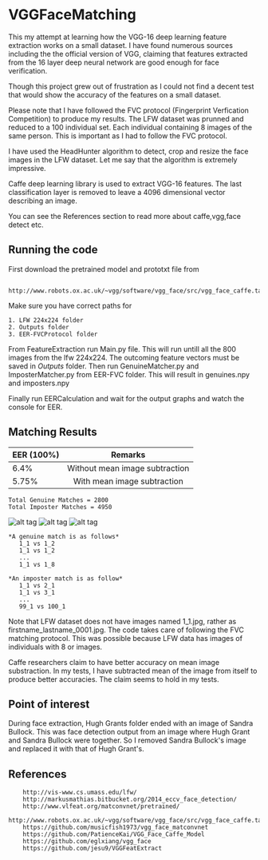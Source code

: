 # VGGFaceMatching

This my attempt at learning how the VGG-16 deep learning feature extraction works on a small dataset.
I have found numerous sources including the the official version of VGG, claiming that features extracted
from the 16 layer deep neural network are good enough for face verification.

Though this project grew out of frustration as I could not find a decent test that would show the accuracy of 
the features on a small dataset.

Please note that I have followed the FVC protocol (Fingerprint Verfication Competition) to produce my results.
The LFW dataset was prunned and reduced to a 100 individual set. Each individual containing 8 images of the same 
person. This is important as I had to follow the FVC protocol.

I have used the HeadHunter algorithm to detect, crop and resize the face images in the LFW dataset. Let me say
that the algorithm is extremely impressive.

Caffe deep learning library is used to extract VGG-16 features. The last classification layer is removed to
leave a 4096 dimensional vector describing an image.

You can see the References section to read more about caffe,vgg,face detect etc. 


## Running the code

First download the pretrained model and prototxt file from 
		
		http://www.robots.ox.ac.uk/~vgg/software/vgg_face/src/vgg_face_caffe.tar.gz
	
Make sure you have correct paths for

	1. LFW 224x224 folder
	2. Outputs folder
	3. EER-FVCProtocol folder
	
From FeatureExtraction run Main.py file. This will run untill all the 800 images from the lfw 224x224.
The outcoming feature vectors must be saved in *Outputs* folder. 
Then run GenuineMatcher.py and ImposterMatcher.py from EER-FVC folder.
This will result in genuines.npy and imposters.npy 

Finally run EERCalculation and wait for the output graphs and watch the console for EER.
	

## Matching Results

| EER (100%)	| Remarks
| ------------- |:------------------------------:|
| 6.4%      	| Without mean image subtraction |
| 5.75%         | With mean image subtraction    |

	Total Genuine Matches = 2800
	Total Imposter Matches = 4950

![alt tag](https://github.com/wajihullahbaig/VGGFaceMatching/blob/master/ScreenShots/genuin-imposter-distribution.jpg)
![alt tag](https://github.com/wajihullahbaig/VGGFaceMatching/blob/master/ScreenShots/threshold.jpg)
![alt tag](https://github.com/wajihullahbaig/VGGFaceMatching/blob/master/ScreenShots/roc.jpg)

	*A genuine match is as follows*
	   1_1 vs 1_2
	   1_1 vs 1_2
	   ...
	   1_1 vs 1_8
   
	*An imposter match is as follow*
	   1_1 vs 2_1
	   1_1 vs 3_1
	   ...
	   99_1 vs 100_1
   
Note that LFW dataset does not have images named 1_1.jpg, rather as firstname_lastname_0001.jpg. The code takes care of following the FVC
matching protocol. This was possible because LFW data has images of individuals with 8 or images.

   
Caffe researchers claim to have better accuracy on mean image substraction. In my tests, I have subtracted mean of the image from itself to produce
better accuracies. The claim seems to hold in my tests.

##  Point of interest
During face extraction, Hugh Grants folder ended with an image of Sandra Bullock. This was face detection output from an image where Hugh Grant and Sandra Bullock
were together. So I removed Sandra Bullock's image and replaced it with that of Hugh Grant's.


## References
		http://vis-www.cs.umass.edu/lfw/
		http://markusmathias.bitbucket.org/2014_eccv_face_detection/
		http://www.vlfeat.org/matconvnet/pretrained/
		http://www.robots.ox.ac.uk/~vgg/software/vgg_face/src/vgg_face_caffe.tar.gz
		https://github.com/musicfish1973/vgg_face_matconvnet
		https://github.com/PatienceKai/VGG_Face_Caffe_Model
		https://github.com/eglxiang/vgg_face
		https://github.com/jesu9/VGGFeatExtract

